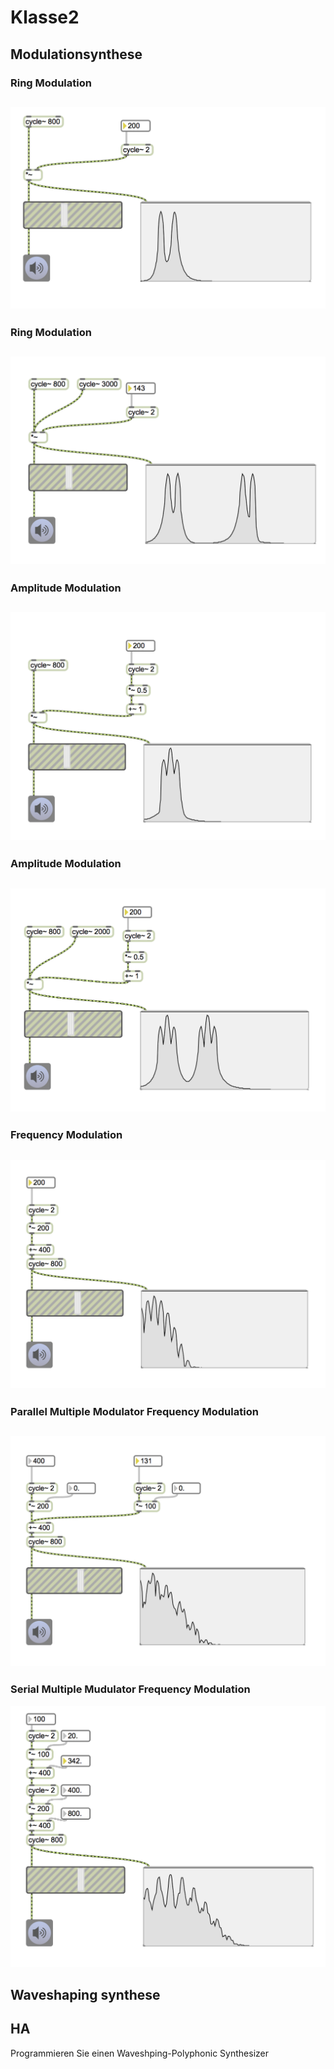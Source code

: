 # Klasse2

## Modulationsynthese

### Ring Modulation
![](Klasse2/rm.png)
---
### Ring Modulation
![](Klasse2/rm2.png)
---
### Amplitude Modulation
![](Klasse2/am.png)
---
### Amplitude Modulation
![](Klasse2/am2.png)
---
### Frequency Modulation
![](Klasse2/fm.png)
---
### Parallel Multiple Modulator Frequency Modulation
![](Klasse2/pmmfm.png)
---
### Serial Multiple Mudulator Frequency Modulation
![](Klasse2/smmfm.png)


## Waveshaping synthese







## HA

Programmieren Sie einen Waveshping-Polyphonic Synthesizer
